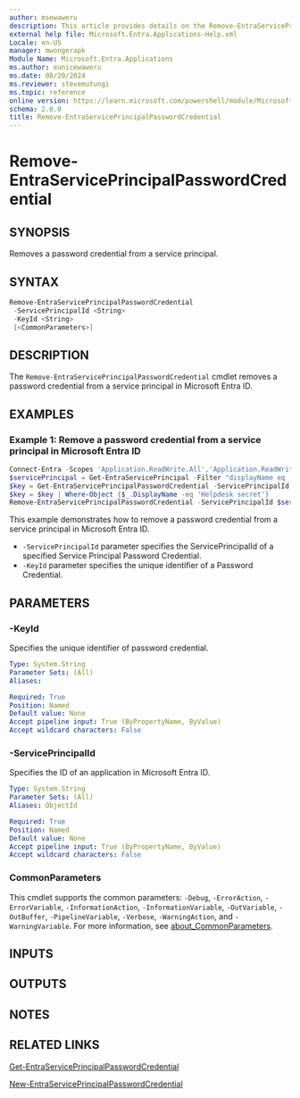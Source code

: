 ```yaml
---
author: msewaweru
description: This article provides details on the Remove-EntraServicePrincipalPasswordCredential command.
external help file: Microsoft.Entra.Applications-Help.xml
Locale: en-US
manager: mwongerapk
Module Name: Microsoft.Entra.Applications
ms.author: eunicewaweru
ms.date: 08/20/2024
ms.reviewer: stevemutungi
ms.topic: reference
online version: https://learn.microsoft.com/powershell/module/Microsoft.Entra.Applications/Remove-EntraServicePrincipalPasswordCredential
schema: 2.0.0
title: Remove-EntraServicePrincipalPasswordCredential
---
```


# Remove-EntraServicePrincipalPasswordCredential

## SYNOPSIS

Removes a password credential from a service principal.

## SYNTAX

```powershell
Remove-EntraServicePrincipalPasswordCredential
 -ServicePrincipalId <String>
 -KeyId <String>
 [<CommonParameters>]
```

## DESCRIPTION

The `Remove-EntraServicePrincipalPasswordCredential` cmdlet removes a password credential from a service principal in Microsoft Entra ID.

## EXAMPLES

### Example 1: Remove a password credential from a service principal in Microsoft Entra ID

```powershell
Connect-Entra -Scopes 'Application.ReadWrite.All','Application.ReadWrite.OwnedBy'
$servicePrincipal = Get-EntraServicePrincipal -Filter "displayName eq 'Helpdesk Application'"
$key = Get-EntraServicePrincipalPasswordCredential -ServicePrincipalId $servicePrincipal.Id
$key = $key | Where-Object {$_.DisplayName -eq 'Helpdesk secret'}
Remove-EntraServicePrincipalPasswordCredential -ServicePrincipalId $servicePrincipal.Id -KeyId $key.KeyId
```

This example demonstrates how to remove a password credential from a service principal in Microsoft Entra ID.  

- `-ServicePrincipalId` parameter specifies the ServicePrincipalId of a specified Service Principal Password Credential.  
- `-KeyId` parameter specifies the unique identifier of a Password Credential.

## PARAMETERS

### -KeyId

Specifies the unique identifier of password credential.

```yaml
Type: System.String
Parameter Sets: (All)
Aliases:

Required: True
Position: Named
Default value: None
Accept pipeline input: True (ByPropertyName, ByValue)
Accept wildcard characters: False
```

### -ServicePrincipalId

Specifies the ID of an application in Microsoft Entra ID.

```yaml
Type: System.String
Parameter Sets: (All)
Aliases: ObjectId

Required: True
Position: Named
Default value: None
Accept pipeline input: True (ByPropertyName, ByValue)
Accept wildcard characters: False
```

### CommonParameters

This cmdlet supports the common parameters: `-Debug`, `-ErrorAction`, `-ErrorVariable`, `-InformationAction`, `-InformationVariable`, `-OutVariable`, `-OutBuffer`, `-PipelineVariable`, `-Verbose`, `-WarningAction`, and `-WarningVariable`. For more information, see [about_CommonParameters](https://go.microsoft.com/fwlink/?LinkID=113216).

## INPUTS

## OUTPUTS

## NOTES

## RELATED LINKS

[Get-EntraServicePrincipalPasswordCredential](Get-EntraServicePrincipalPasswordCredential.md)

[New-EntraServicePrincipalPasswordCredential](New-EntraServicePrincipalPasswordCredential.md)
